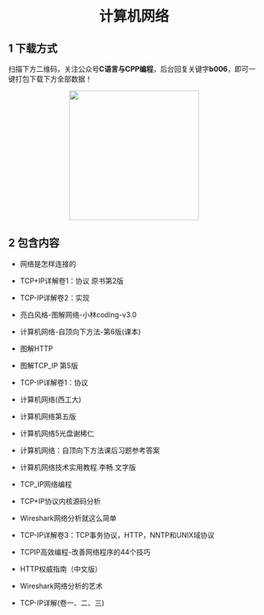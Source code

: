<h1 align="center">计算机网络</h1>

## 1 下载方式

扫描下方二维码，关注公众号**C语言与CPP编程**，后台回复关键字**b006**，即可一键打包下载下方全部数据！

<p align="center">
    <img src="http://oss.interviewguide.cn/img/202304210025124.jpg" width="260" height="260"></img>
</p>


## 2 包含内容

- 网络是怎样连接的  
- TCP+IP详解卷1：协议 原书第2版 
- TCP-IP详解卷2：实现 
- 亮白风格-图解网络-小林coding-v3.0

- 计算机网络-自顶向下方法-第6版(课本) 
- 图解HTTP 
- 图解TCP_IP 第5版 
- TCP-IP详解卷1：协议 
- 计算机网络(西工大) 
- 计算机网络第五版 
- 计算机网络5光盘谢稀仁 
- 计算机网络：自顶向下方法课后习题参考答案 
- 计算机网络技术实用教程.李畅.文字版  
- TCP_IP网络编程 
- TCP+IP协议内核源码分析  
- Wireshark网络分析就这么简单 
- TCP-IP详解卷3：TCP事务协议，HTTP，NNTP和UNIX域协议 
- TCPIP高效编程-改善网络程序的44个技巧 
- HTTP权威指南（中文版） 
- Wireshark网络分析的艺术 
- TCP-IP详解(卷一、二、三) 